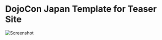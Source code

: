 # DojoCon Japan Template for Teaser Site

![Screenshot](https://i.gyazo.com/2c9b9525a8c62564776f6852b93b371f.png)
